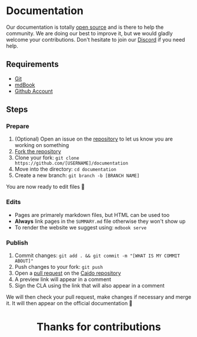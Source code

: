 # Documentation

Our documentation is totally [open source](https://github.com/caido/documentation) and is there to help the community.
We are doing our best to improve it, but we would gladly welcome your contributions.
Don't hesitate to join our [Discord](https://links.caido.io/www-discord) if you need help.

## Requirements

- [Git](https://git-scm.com/)
- [mdBook](https://rust-lang.github.io/mdBook/)
- [Github Account](https://github.com)

## Steps

### Prepare

1. (Optional) Open an issue on the [repository](https://github.com/caido/documentation) to let us know you are working on something
2. [Fork the repository](https://docs.github.com/en/get-started/quickstart/fork-a-repo)
3. Clone your fork: `git clone https://github.com/[USERNAME]/documentation`
4. Move into the directory: `cd documentation`
5. Create a new branch: `git branch -b [BRANCH NAME]`

You are now ready to edit files 🚀

### Edits

- Pages are primarely markdown files, but HTML can be used too
- **Always** link pages in the `SUMMARY.md` file otherwise they won't show up
- To render the website we suggest using: `mdbook serve`

### Publish

1. Commit changes: `git add . && git commit -m "[WHAT IS MY COMMIT ABOUT]"`
2. Push changes to your fork: `git push`
3. Open a [pull request](https://docs.github.com/en/pull-requests/collaborating-with-pull-requests/proposing-changes-to-your-work-with-pull-requests/creating-a-pull-request) on the [Caido repository](https://github.com/caido/documentation)
4. A preview link will appear in a comment
5. Sign the CLA using the link that will also appear in a comment

We will then check your pull request, make changes if necessary and merge it. It will then appear on the official documentation 🎉

<center>
  <h1>Thanks for contributions</h1>
</center>
